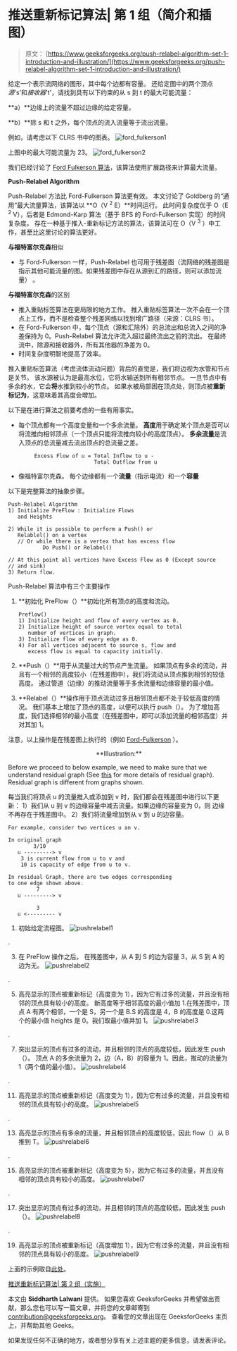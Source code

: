 # 推送重新标记算法| 第 1 组（简介和插图）

> 原文： [https://www.geeksforgeeks.org/push-relabel-algorithm-set-1-introduction-and-illustration/](https://www.geeksforgeeks.org/push-relabel-algorithm-set-1-introduction-and-illustration/)

给定一个表示流网络的图形，其中每个边都有容量。 还给定图中的两个顶点*源*'s'和*接收器*'t'，请找到具有以下约束的从 s 到 t 的最大可能流量：

**a）**边缘上的流量不超过边缘的给定容量。

**b）**除 s 和 t 之外，每个顶点的流入流量等于流出流量。

例如，请考虑以下 CLRS 书中的图表。
![ford_fulkerson1](img/568b1131326471bed1ddb97bf1399c90.png)

上图中的最大可能流量为 23。
![ford_fulkerson2](img/0cc230058968c39cad925949a53ee714.png)

我们已经讨论了 [Ford Fulkerson 算法](https://www.geeksforgeeks.org/ford-fulkerson-algorithm-for-maximum-flow-problem/)，该算法使用扩展路径来计算最大流量。

**Push-Relabel Algorithm**

Push-Relabel 方法比 Ford-Fulkerson 算法更有效。 本文讨论了 Goldberg 的“通用”最大流量算法，该算法以 **O（V <sup>2</sup> E）**时间运行。 此时间复杂度优于 O（E <sup>2</sup> V），后者是 Edmond-Karp 算法（基于 BFS 的 Ford-Fulkerson 实现）的时间复杂度。 存在一种基于推入-重新标记方法的算法，该算法可在 O（V <sup>3</sup> ）中工作，甚至比这里讨论的算法更好。

**与福特富尔克森**相似

*   与 Ford-Fulkerson 一样，Push-Relabel 也可用于残差图（流网络的残差图是指示其他可能流量的图。如果残差图中存在从源到汇的路径，则可以添加流量） 。

**与福特富尔克森**的区别

*   推入重贴标签算法在更局限的地方工作。 推入重贴标签算法一次不会在一个顶点上工作，而不是检查整个残差网络以找到增广路径（来源：CLRS 书）。
*   在 Ford-Fulkerson 中，每个顶点（源和汇除外）的总流出和总流入之间的净差保持为 0。Push-Relabel 算法允许流入超过最终流出之前的流出。 在最终流中，除源和接收器外，所有其他器的净差为 0。
*   时间复杂度明智地提高了效率。

推入重贴标签算法（考虑流体流动问题）背后的直觉是，我们将边视为水管和节点是关节。 该水源被认为是最高水位，它将水输送到所有相邻节点。 一旦节点中有多余的水，它会**将**水推到较小的节点。 如果水被局部困在顶点处，则顶点被**重新标记为**，这意味着其高度会增加。

以下是在进行算法之前要考虑的一些有用事实。

*   每个顶点都有一个高度变量和一个多余流量。 **高度**用于确定某个顶点是否可以将流推向相邻顶点（一个顶点只能将流推向较小的高度顶点）。 **多余流量**是流入顶点的总流量减去流出顶点的总流量之差。

    ```
         Excess Flow of u = Total Inflow to u - 
                            Total Outflow from u
    ```

*   像福特富尔克森。 每个边缘都有一个**流量**（指示电流）和一个**容量**

以下是完整算法的抽象步骤。

```
Push-Relabel Algorithm 
1) Initialize PreFlow : Initialize Flows 
   and Heights 

2) While it is possible to perform a Push() or 
   Relablel() on a vertex
   // Or while there is a vertex that has excess flow
           Do Push() or Relabel()

// At this point all vertices have Excess Flow as 0 (Except source
// and sink)
3) Return flow.

```

Push-Relabel 算法中有三个主要操作

1.  **初始化 PreFlow（）**初始化所有顶点的高度和流动。

    ```
    Preflow() 
    1) Initialize height and flow of every vertex as 0.
    2) Initialize height of source vertex equal to total 
       number of vertices in graph.
    3) Initialize flow of every edge as 0.
    4) For all vertices adjacent to source s, flow and  
       excess flow is equal to capacity initially.
    ```

2.  **Push（）**用于从流量过大的节点产生流量。 如果顶点有多余的流动，并且有一个相邻的高度较小（在残差图中），我们将流动从顶点推到相邻的较低高度。 通过管道（边缘）的推动流量等于多余流量和边缘容量的最小值。
3.  **Relabel（）**操作用于顶点流动过多且相邻顶点都不处于较低高度的情况。 我们基本上增加了顶点的高度，以便可以执行 push（）。 为了增加高度，我们选择相邻的最小高度（在残差图中，即可以添加流量的相邻高度）并对其加 1。

注意，以上操作是在残差图上执行的（例如 [Ford-Fulkerson](https://www.geeksforgeeks.org/ford-fulkerson-algorithm-for-maximum-flow-problem/) ）。

<center>**Illustration:**</center>

Before we proceed to below example, we need to make sure that we understand residual graph (See [this](https://www.geeksforgeeks.org/ford-fulkerson-algorithm-for-maximum-flow-problem/) for more details of residual graph). Residual graph is different from graphs shown.

每当我们将顶点 u 的流量推入或添加到 v 时，我们都会在残差图中进行以下更新：
1）我们从 u 到 v 的边缘容量中减去流量。如果边缘的容量变为 0，则 边缘不再存在于残差图中。
2）我们将流量增加到从 v 到 u 的边容量。

```
For example, consider two vertices u an v.

In original graph
        3/10
   u ---------> v
    3 is current flow from u to v and
    10 is capacity of edge from u to v.

In residual Graph, there are two edges corresponding
to one edge shown above.
         7
   u ---------> v

         3
   u <--------- v 
```

1.  初始给定流程图。
    ![pushrelabel1](img/7e0967b8f18740c26d835c41c1f6601c.png)

.

3.  在 PreFlow 操作之后。 在残差图中，从 A 到 S 的边为容量 3，从 S 到 A 的边为无。
    ![pushrelabel2](img/f2be4224279f4f1e0948c4207f3b7984.png)

.

5.  高亮显示的顶点被重新标记（高度变为 1），因为它有过多的流量，并且没有相邻的顶点具有较小的高度。 新高度等于相邻高度的最小值加 1.在残差图中，顶点 A 有两个相邻，一个是 S，另一个是 B.S 的高度是 4，B 的高度是 0.这两个的最小值 heights 是 0。我们取最小值并加 1。
    ![pushrelabel3](img/90e1509ccda298d51926c011f34afd4c.png)

.

7.  突出显示的顶点有过多的流动，并且相邻的顶点的高度较低，因此发生 push（）。 顶点 A 的多余流量为 2，边（A，B）的容量为 1。因此，推动的流量为 1（两个值的最小值）。
    ![pushrelabel4](img/6e833f3c48fefea399983543bd97e8d6.png)

.

11.  高亮显示的顶点被重新标记（高度变为 1），因为它有过多的流量，并且没有相邻的顶点具有较小的高度。
    ![pushrelabel5](img/028c850291ece28559302a29140efa1d.png)

.

13.  高亮显示的顶点有多余的流量，并且相邻顶点的高度较低，因此 flow（）从 B 推到 T。
    ![pushrelabel6](img/d3ee525186844735b0e8bd43418800bc.png)

.

15.  高亮显示的顶点被重新标记（高度变为 5），因为它有过多的流量，并且没有相邻的顶点具有较小的高度。
    ![pushrelabel7](img/1de69e111ae8fd01f1cfc68803c0df8c.png)

.

17.  突出显示的顶点有过多的流动，并且相邻的顶点的高度较低，因此发生 push（）。
    ![pushrelabel8](img/1312efa8fdcb4d4213f7c726dfc5dc60.png)

.

19.  高亮显示的顶点被重新标记（高度增加 1），因为它有过多的流量，并且没有相邻的顶点具有较小的高度。
    ![pushrelabel9](img/0989522c81d8bdff9c2704a45c1e7c59.png)

上面的示例取自[此处](http://melodi.ee.washington.edu/~bilmes/grg/pushrelabel1.ppt)。

[推送重新标记算法| 第 2 组（实施）](https://www.geeksforgeeks.org/push-relabel-algorithm-set-2-implementation/)

本文由 **Siddharth Lalwani** 提供。 如果您喜欢 GeeksforGeeks 并希望做出贡献，那么您也可以写一篇文章，并将您的文章邮寄到 contribution@geeksforgeeks.org。 查看您的文章出现在 GeeksforGeeks 主页上，并帮助其他 Geeks。

如果发现任何不正确的地方，或者想分享有关上述主题的更多信息，请发表评论。

